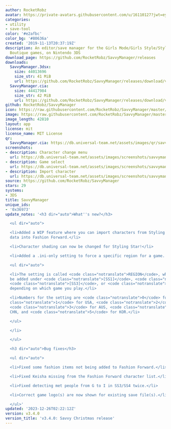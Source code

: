 ```yaml
---
author: RocketRobz
avatar: https://private-avatars.githubusercontent.com/u/16110127?jwt=eyJhbGciOiJIUzI1NiIsInR5cCI6IkpXVCJ9.eyJpc3MiOiJnaXRodWIuY29tIiwiYXVkIjoicmF3LmdpdGh1YnVzZXJjb250ZW50LmNvbSIsImtleSI6ImtleTEiLCJleHAiOjE3MzQ2NTY4MjAsIm5iZiI6MTczNDY1NTYyMCwicGF0aCI6Ii91LzE2MTEwMTI3In0.yqGT8s3As7e6SYctBRPlitPBSevvMxgOkN8bobjRHvU&v=4
categories:
- utility
- save-tool
color: '#e2afbc'
color_bg: '#80636a'
created: '2019-11-13T20:37:19Z'
description: An editor/save manager for the Girls Mode/Girls Style/Style Savvy/Style
  Boutique games, on Nintendo 3DS
download_page: https://github.com/RocketRobz/SavvyManager/releases
downloads:
  SavvyManager.3dsx:
    size: 44013696
    size_str: 41 MiB
    url: https://github.com/RocketRobz/SavvyManager/releases/download/v3.4.0/SavvyManager.3dsx
  SavvyManager.cia:
    size: 44417984
    size_str: 42 MiB
    url: https://github.com/RocketRobz/SavvyManager/releases/download/v3.4.0/SavvyManager.cia
github: RocketRobz/SavvyManager
icon: https://raw.githubusercontent.com/RocketRobz/SavvyManager/master/app/icon.png
image: https://raw.githubusercontent.com/RocketRobz/SavvyManager/master/app/banner.png
image_length: 42810
layout: app
license: mit
license_name: MIT License
qr:
  SavvyManager.cia: https://db.universal-team.net/assets/images/qr/savvymanager-cia.png
screenshots:
- description: Character change menu
  url: https://db.universal-team.net/assets/images/screenshots/savvymanager/character-change-menu.png
- description: Game select
  url: https://db.universal-team.net/assets/images/screenshots/savvymanager/game-select.png
- description: Import character
  url: https://db.universal-team.net/assets/images/screenshots/savvymanager/import-character.png
source: https://github.com/RocketRobz/SavvyManager
stars: 29
systems:
- 3DS
title: SavvyManager
unique_ids:
- '0x36973'
update_notes: '<h3 dir="auto">What''s new?</h3>

  <ul dir="auto">

  <li>Added a WIP feature where you can import characters from Styling Star''s save
  data into Fashion Forward.</li>

  <li>Character shading can now be changed for Styling Star!</li>

  <li>Added a .ini-only setting to force a specific region for a game.

  <ul dir="auto">

  <li>The setting is called <code class="notranslate">REGION</code>, which should
  be added under <code class="notranslate">[SS1]</code>, <code class="notranslate">[SS2]</code>,
  <code class="notranslate">[SS3]</code>, or <code class="notranslate">[SS4]</code>
  depending on which game you play.</li>

  <li>Numbers for the setting are <code class="notranslate">0</code> for JPN, <code
  class="notranslate">1</code> for USA, <code class="notranslate">2</code> for EUR,
  <code class="notranslate">3</code> for AUS, <code class="notranslate">4</code> for
  CHN, and <code class="notranslate">5</code> for KOR.</li>

  </ul>

  </li>

  </ul>

  <h3 dir="auto">Bug fixes</h3>

  <ul dir="auto">

  <li>Fixed some fashion items not being added to Fashion Forward.</li>

  <li>Fixed Keisha missing from the Fashion Forward character list.</li>

  <li>Fixed detecting met people from G to I in SS3/SS4 twice.</li>

  <li>Correct game logo(s) are now shown for existing save file(s).</li>

  </ul>'
updated: '2023-12-26T02:22:12Z'
version: v3.4.0
version_title: 'v3.4.0: Savvy Christmas release'
---
```

